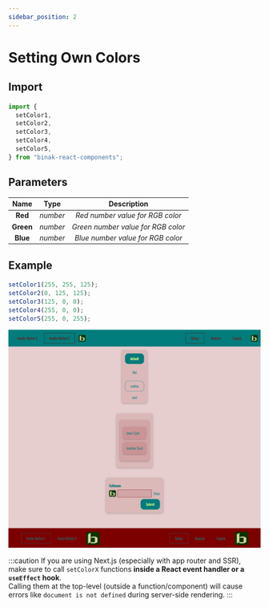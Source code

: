 ```yaml
---
sidebar_position: 2
---
```


# Setting Own Colors

## Import

```jsx
import {
  setColor1,
  setColor2,
  setColor3,
  setColor4,
  setColor5,
} from "binak-react-components";
```

## Parameters

|   Name    |   Type   |            Description             |
| :-------: | :------: | :--------------------------------: |
|  **Red**  | _number_ |  _Red number value for RGB color_  |
| **Green** | _number_ | _Green number value for RGB color_ |
| **Blue**  | _number_ | _Blue number value for RGB color_  |

## Example

```jsx
setColor1(255, 255, 125);
setColor2(0, 125, 125);
setColor3(125, 0, 0);
setColor4(255, 0, 0);
setColor5(255, 0, 255);
```

![SetColor](./img/setColor.jpg)

:::caution
If you are using Next.js (especially with app router and SSR), make sure to call `setColorX` functions **inside a React event handler or a `useEffect` hook**.  
Calling them at the top-level (outside a function/component) will cause errors like `document is not defined` during server-side rendering.
:::
